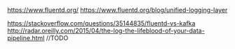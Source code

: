 https://www.fluentd.org/
https://www.fluentd.org/blog/unified-logging-layer

https://stackoverflow.com/questions/35144835/fluentd-vs-kafka
http://radar.oreilly.com/2015/04/the-log-the-lifeblood-of-your-data-pipeline.html //TODO
